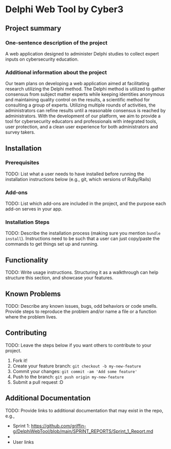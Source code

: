 # Delphi Web Tool by Cyber3

## Project summary

### One-sentence description of the project

A web application designed to administer Delphi studies to collect expert inputs on cybersecurity education.

### Additional information about the project

Our team plans on developing a web application aimed at facilitating research utilizing the Delphi method. The Delphi method is utilized to gather consensus from subject matter experts while keeping identities anonymous and maintaining quality control on the results, a scientific method for consulting a group of experts. Utilizing multiple rounds of activities, the administrators can refine results until a reasonable consensus is reached by administrators. With the development of our platform, we aim to provide a tool for cybersecurity educators and professionals with integrated tools, user protection, and a clean user experience for both administrators and survey takers.  

## Installation

### Prerequisites

TODO: List what a user needs to have installed before running the installation instructions below (e.g., git, which versions of Ruby/Rails)

### Add-ons

TODO: List which add-ons are included in the project, and the purpose each add-on serves in your app.

### Installation Steps

TODO: Describe the installation process (making sure you mention `bundle install`).
Instructions need to be such that a user can just copy/paste the commands to get things set up and running. 


## Functionality

TODO: Write usage instructions. Structuring it as a walkthrough can help structure this section,
and showcase your features.


## Known Problems

TODO: Describe any known issues, bugs, odd behaviors or code smells. 
Provide steps to reproduce the problem and/or name a file or a function where the problem lives.


## Contributing

TODO: Leave the steps below if you want others to contribute to your project.

1. Fork it!
2. Create your feature branch: `git checkout -b my-new-feature`
3. Commit your changes: `git commit -am 'Add some feature'`
4. Push to the branch: `git push origin my-new-feature`
5. Submit a pull request :D

## Additional Documentation

TODO: Provide links to additional documentation that may exist in the repo, e.g.,
  * Sprint 1: https://github.com/griffin-g/DelphiWebTool/blob/main/SPRINT_REPORTS/Sprint_1_Report.md
  * 
  * User links

